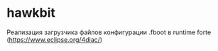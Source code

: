# hawkbit
Реализация загрузчика файлов конфигурации .fboot в runtime forte (https://www.eclipse.org/4diac/)